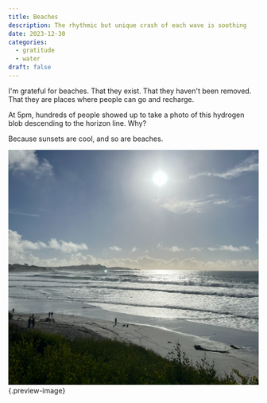 ```yaml
---
title: Beaches
description: The rhythmic but unique crash of each wave is soothing
date: 2023-12-30
categories:
  - gratitude
  - water
draft: false
---
```

I'm grateful for beaches. That they exist. That they haven't been removed. That they are places where people can go and recharge. 

At 5pm, hundreds of people showed up to take a photo of this hydrogen blob descending to the horizon line. Why?

Because sunsets are cool, and so are beaches. 

![Hydrogen descending over hydrogen dioxide](../img/photo-beach-day-waves.png){.preview-image}

